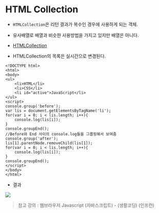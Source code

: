 HTML Collection
================
* ```HTMLCollection```은 리턴 결과가 복수인 경우에 사용하게 되는 객체.
* 유사배열로 배열과 비슷한 사용방법을 가지고 있지만 배열은 아니다. 
* [HTMLCollection](https://www.w3.org/TR/2003/REC-DOM-Level-2-HTML-20030109/html.html#ID-75708506)

* HTMLCollection의 목록은 실시간으로 변경된다. 
```
<!DOCTYPE html>
<html>
<body>
<ul>
    <li>HTML</li>
    <li>CSS</li>
    <li id="active">JavaScript</li>
</ul>
<script>
console.group('before');
var lis = document.getElementsByTagName('li');
for(var i = 0; i < lis.length; i++){
    console.log(lis[i]);
}
console.groupEnd();
//Before와 End 사이의 console.log들을 그룹핑해서 보여줌
console.group('after');
lis[1].parentNode.removeChild(lis[1]);
for(var i = 0; i < lis.length; i++){
    console.log(lis[i]);
}
console.groupEnd();
</script>
</body>
</html>
```
* 결과
<img src = https://s3.ap-northeast-2.amazonaws.com/opentutorials-user-file/module/904/2232.png>

> 참고 강의 : 웹브라우저 Javascript (자바스크립트) - (생활코딩) (인프런)

